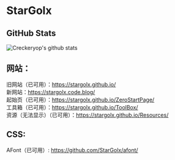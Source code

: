 # StarGolx
## GitHub Stats
![Creckeryop's github stats](https://github-readme-stats.vercel.app/api?username=stargolx&show_icons=true)
<br>
<!--
![Top Langs](https://github-readme-stats.vercel.app/api/top-langs/?username=stargolx&layout=compact)
**stargolx/stargolx** is a ✨ _special_ ✨ repository because its `README.md` (this file) appears on your GitHub profile.
Here are some ideas to get you started:
- 🔭 I’m currently working on ...
- 🌱 I’m currently learning ...
- 👯 I’m looking to collaborate on ...
- 🤔 I’m looking for help with ...
- 💬 Ask me about ...
- 📫 How to reach me: ...
- 😄 Pronouns: ...
- ⚡ Fun fact: ...
-->
## 网站：
旧网站（已可用）：https://stargolx.github.io/
<br>
新网站：https://stargolx.code.blog/
<br>
起始页（已可用）：https://stargolx.github.io/ZeroStartPage/
<br>
工具箱（已可用）：https://stargolx.github.io/ToolBox/
<br>
资源（无法显示）（已可用）：https://stargolx.github.io/Resources/
<br>
## CSS:
AFont（已可用）: https://github.com/StarGolx/afont/
